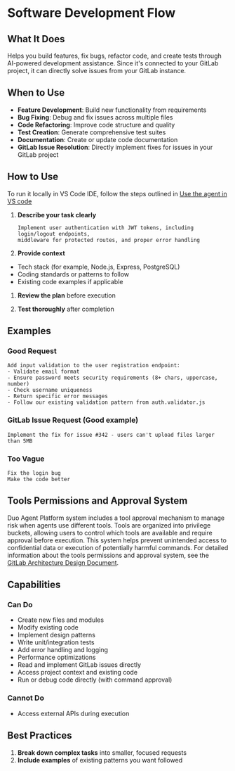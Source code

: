 # Software Development Flow

## What It Does

Helps you build features, fix bugs, refactor code, and create tests through AI-powered development assistance. Since
it's connected to your GitLab project, it can directly solve issues from your GitLab instance.

## When to Use

- **Feature Development**: Build new functionality from requirements
- **Bug Fixing**: Debug and fix issues across multiple files
- **Code Refactoring**: Improve code structure and quality
- **Test Creation**: Generate comprehensive test suites
- **Documentation**: Create or update code documentation
- **GitLab Issue Resolution**: Directly implement fixes for issues in your GitLab project

## How to Use

To run it locally in VS Code IDE, follow the steps outlined
in [Use the agent in VS code](https://docs.gitlab.com/user/duo_agent_platform/#use-the-agent-platform-in-vs-code)

1. **Describe your task clearly**

   ```plaintext
   Implement user authentication with JWT tokens, including login/logout endpoints,
   middleware for protected routes, and proper error handling
   ```

1. **Provide context**

- Tech stack (for example, Node.js, Express, PostgreSQL)
- Coding standards or patterns to follow
- Existing code examples if applicable

1. **Review the plan** before execution

1. **Test thoroughly** after completion

## Examples

### Good Request

```plaintext
Add input validation to the user registration endpoint:
- Validate email format
- Ensure password meets security requirements (8+ chars, uppercase, number)
- Check username uniqueness
- Return specific error messages
- Follow our existing validation pattern from auth.validator.js
```

### GitLab Issue Request (Good example)

```plaintext
Implement the fix for issue #342 - users can't upload files larger than 5MB
```

### Too Vague

```plaintext
Fix the login bug
Make the code better
```

## Tools Permissions and Approval System

Duo Agent Platform system includes a tool approval mechanism to manage risk when agents use different tools. Tools are
organized into privilege buckets, allowing users to control which tools are available and require approval before
execution. This system helps prevent unintended access to confidential data or execution of potentially harmful
commands.
For detailed information about the tools permissions and approval system, see
the [GitLab Architecture Design Document](https://handbook.gitlab.com/handbook/engineering/architecture/design-documents/duo_workflow/#tools-permissions-and-approval-system).

## Capabilities

### Can Do

- Create new files and modules
- Modify existing code
- Implement design patterns
- Write unit/integration tests
- Add error handling and logging
- Performance optimizations
- Read and implement GitLab issues directly
- Access project context and existing code
- Run or debug code directly (with command approval)

### Cannot Do

- Access external APIs during execution

## Best Practices

1. **Break down complex tasks** into smaller, focused requests
1. **Include examples** of existing patterns you want followed
